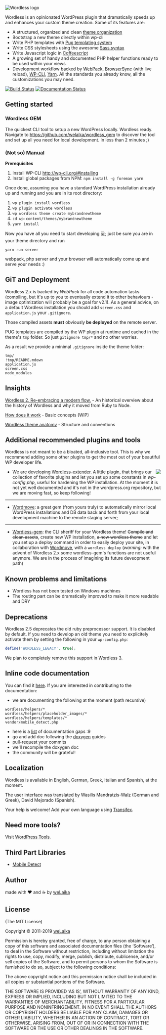 ![Wordless logo](http://welaika.github.com/wordless/assets/images/wordless_new.png)

Wordless is an opinionated WordPress plugin that dramatically speeds up and enhances your custom theme creation. Some of its features are:

* A structured, organized and clean [theme organization](https://github.com/welaika/wordless/tree/master/wordless/theme_builder/vanilla_theme)
* Bootstrap a new theme directly within wp-cli
* Write PHP templates with [Pug templating system](https://github.com/pug-php/pug)
* Write CSS stylesheets using the awesome [Sass syntax](http://sass-lang.com)
* Write Javascript logic in [Coffeescript](http://jashkenas.github.com/coffee-script/)
* A growing set of handy and documented PHP helper functions ready to be used within your views
* Development workflow backed by [WebPack](https://github.com/webpack/webpack), [BrowserSync](https://www.browsersync.io/) (with live reload), [WP-CLI](http://wp-cli.org/), [Yarn](https://yarnpkg.com/en/). All the standards you already know, all the customizations you may need.

[![Build Status](https://secure.travis-ci.org/welaika/wordless.png)](http://travis-ci.org/welaika/wordless)
[![Documentation Status](https://readthedocs.org/projects/wordless/badge/?version=latest)](https://wordless.readthedocs.io/en/latest/?badge=latest)

## Getting started

### Wordless GEM

The quickest CLI tool to setup a new WordPress locally. Wordless ready.
Navigate to https://github.com/welaika/wordless_gem to discover the tool and set up all you need for local development. In less than 2 minutes ;)

### (Not so) Manual

**Prerequisites**

1. Install WP-CLI http://wp-cli.org/#installing
2. Install global packages from NPM: `npm install -g foreman yarn`

Once done, assuming you have a standard WordPress installation already up and running and you are in its root directory:

1. `wp plugin install wordless`
2. `wp plugin activate wordless`
3. `wp wordless theme create mybrandnewtheme`
4. `cd wp-content/themes/mybrandnewtheme`
5. `yarn install`

Now you have all you need to start developing 💻; just be sure you are in your theme directory and run

`yarn run server`

webpack, php server and your browser will automatically come up and serve your needs :)

## GiT and Deployment

Wordless 2.x is backed by *WebPack* for all code automation tasks (compiling, but it's up to you to eventually extend it to other behaviours - image optimization will probably be a goal for v2.1). As a general advice, on a default Wordless installation you should add `screen.css` and `application.js` your `.gitignore`.

Those compiled assets **must** obviously **be deployed** on the remote server.

PUG templates are compiled by the WP plugin at runtime and cached in the theme's `tmp` folder. So just `gitignore tmp/*` and no other worries.

As a result we provide a minimal `.gitignore` inside the theme folder:

```git
tmp/
!tmp/README.mdown
application.js
screen.css
node_modules
```

## Insights

[Wordless 2. Re-embracing a modern flow.](https://dev.welaika.com/blog/2017/12/17/wordless-2-0.html) - An historical overview about the history of Wordless and why it moved from Ruby to Node.

[How does it work](#) - Basic concepts (WIP)

[Wordless theme anatomy](https://github.com/welaika/wordless/wiki/Wordless-theme-anatomy) - Structure and conventions

## Additional recommended plugins and tools

Wordless is not meant to be a bloated, all-inclusive tool. This is why we recommend adding some other plugins to get the most out of your beautiful WP developer life.

<img src="http://welaika.github.com/wordless-extender/assets/images/wordless-extender.png" align="right" style="max-width: 100%" />

* We are developing [Wordless-extender](https://github.com/welaika/wordless-extender). A little plugin, that brings our collection of favorite plugins and let you set up some constants in _wp-config.php_, useful for hardening the WP installation. At the moment it is not yet well documented and it's not in the wordpress.org repository, but we are moving fast, so keep following!
_______________

* [Wordmove](https://github.com/welaika/wordmove): a great gem (from yours truly) to automatically mirror local WordPress installations and DB data back and forth from your local development machine to the remote staging server;
_______________

* [Wordless-gem](https://github.com/welaika/wordless_gem): the CLI sheriff for your Wordless theme! ~~Compile and clean assets~~, create new WP installation, ~~a new wordless theme~~ and let you set up a deploy command in order to easily deploy your site, in collaboration with [Wordmove](https://github.com/welaika/wordmove), with a `wordless deploy` (*warning:* with the advent of Wordless 2.x some wordless-gem's functions are not useful anymore. We are in the process of imagining its future deveopment path)

## Known problems and limitations

* Wordless has not been tested on Windows machines
* The routing part can be dramatically improved to make it more readable and DRY

## Deprecations

Wordless 2.5 deprecates the old ruby preprocessor support. It is disabled by default. If you need to develop an old theme you need to explicitely activate them by setting the following in your `wp-config.php`:

```php
define('WORDLESS_LEGACY', true);
```

We plan to completely remove this support in Wordless 3.

## Inline code documentation

You can find it [here](http://welaika.github.io/wordless/docs.html). If you are interested in contributing to the documentation:

* we are documenting the following at the moment (path recursive)

```
wordless/helpers/*
wordless/helpers/placeholder_images/*
wordless/helpers/templates/*
vendor/mobile_detect.php
```

* here is a [list](http://welaika.github.io/wordless/docs/0.3/dd/da0/todo.html) of documentation gaps :9
* go and add doc following the [doxygen](http://www.stack.nl/~dimitri/doxygen/) guides
* pull-request your commits
* we'll recompile the doxygen doc
* the community will be grateful!

## Localization

Wordless is available in English, German, Greek, Italian and Spanish, at the moment.

The user interface was translated by Wasilis Mandratzis-Walz (German and Greek), David Mejorado (Spanish).

Your help is welcome! Add your own language using [Transifex](https://www.transifex.com/projects/p/wordless/).

## Need more tools?
Visit [WordPress Tools](https://www.wptools.it).

## Third Part Libraries

* [Mobile Detect](http://mobiledetect.net)

## Author

made with ❤️ and ☕️ by [weLaika](https://dev.welaika.com)

## License

(The MIT License)

Copyright © 2011-2019 [weLaika](https://dev.welaika.com)

Permission is hereby granted, free of charge, to any person obtaining a copy of this software and associated documentation files (the ‘Software’), to deal in the Software without restriction, including without limitation the rights to use, copy, modify, merge, publish, distribute, sublicense, and/or sell copies of the Software, and to permit persons to whom the Software is furnished to do so, subject to the following conditions:

The above copyright notice and this permission notice shall be included in all copies or substantial portions of the Software.

THE SOFTWARE IS PROVIDED ‘AS IS’, WITHOUT WARRANTY OF ANY KIND, EXPRESS OR IMPLIED, INCLUDING BUT NOT LIMITED TO THE WARRANTIES OF MERCHANTABILITY, FITNESS FOR A PARTICULAR PURPOSE AND NONINFRINGEMENT. IN NO EVENT SHALL THE AUTHORS OR COPYRIGHT HOLDERS BE LIABLE FOR ANY CLAIM, DAMAGES OR OTHER LIABILITY, WHETHER IN AN ACTION OF CONTRACT, TORT OR OTHERWISE, ARISING FROM, OUT OF OR IN CONNECTION WITH THE SOFTWARE OR THE USE OR OTHER DEALINGS IN THE SOFTWARE.
